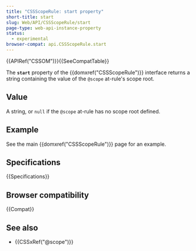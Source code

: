 ```yaml
---
title: "CSSScopeRule: start property"
short-title: start
slug: Web/API/CSSScopeRule/start
page-type: web-api-instance-property
status:
  - experimental
browser-compat: api.CSSScopeRule.start
---
```


{{APIRef("CSSOM")}}{{SeeCompatTable}}

The **`start`** property of the {{domxref("CSSScopeRule")}} interface returns a string containing the value of the `@scope` at-rule's scope root.

## Value

A string, or `null` if the `@scope` at-rule has no scope root defined.

## Example

See the main {{domxref("CSSScopeRule")}} page for an example.

## Specifications

{{Specifications}}

## Browser compatibility

{{Compat}}

## See also

- {{CSSxRef("@scope")}}

